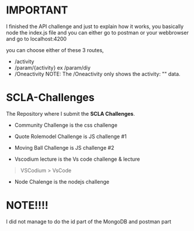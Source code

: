 # IMPORTANT

I finished the API challenge and just to explain how it works, you basically 
node the index.js file and you can either go to postman or
your webbrowser and go to localhost:4200

you can choose either of these 3 routes,
- /activity
- /param/{activity} ex /param/diy
- /Oneactivity
NOTE: The /Oneactivity only shows the activity: "" data.



# SCLA-Challenges
The Repository where I submit the **SCLA Challenges**.

- Community Challenge is the css challenge

- Quote Rolemodel Challenge is JS challenge #1

- Moving Ball Challenge is JS challenge #2

- Vscodium lecture is the Vs code challenge & lecture

> VSCodium > VsCode

- Node Chalenge is the nodejs challenge

# NOTE!!!!

I did not manage to do the id part of the MongoDB and postman part
